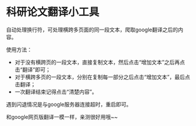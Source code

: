 # 科研论文翻译小工具
自动处理换行符，可处理横跨多页面的同一段文本，爬取google翻译之后的内容。

使用方法：

- 对于没有横跨页的一段文本，直接复制文本，然后点击“增加文本”之后再点击“翻译”即可；
- 对于横跨多页的一段文本，分别在复制每一部分之后点击“增加文本”，最后点击翻译；
- 一次翻译结束记得点击“清楚内容”。

遇到闪退情况是与google服务器连接超时，重启即可。

和google网页版翻译一模一样，亲测很好用哦~~
